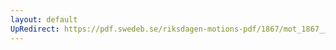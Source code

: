 ```yaml
---
layout: default
UpRedirect: https://pdf.swedeb.se/riksdagen-motions-pdf/1867/mot_1867__ak__00096/mot_1867__ak__00096_003.pdf
---
```


